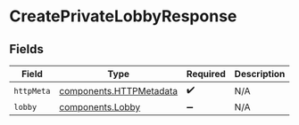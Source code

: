 # CreatePrivateLobbyResponse


## Fields

| Field                                                              | Type                                                               | Required                                                           | Description                                                        |
| ------------------------------------------------------------------ | ------------------------------------------------------------------ | ------------------------------------------------------------------ | ------------------------------------------------------------------ |
| `httpMeta`                                                         | [components.HTTPMetadata](../../models/components/httpmetadata.md) | :heavy_check_mark:                                                 | N/A                                                                |
| `lobby`                                                            | [components.Lobby](../../models/components/lobby.md)               | :heavy_minus_sign:                                                 | N/A                                                                |